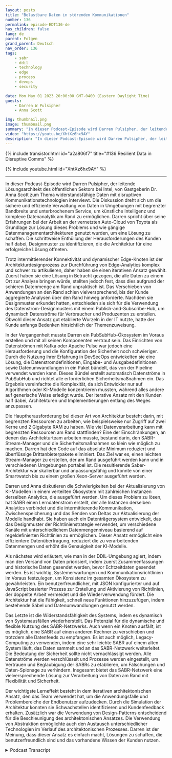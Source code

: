```yaml
---
layout: posts
title: "Belastbare Daten in störenden Kommunikationen"
number: 136
permalink: episode-EDT136-de
has_children: false
lang: de
parent: Folgen
grand_parent: Deutsch
nav_order: 136
tags:
    - sabr
    - ddil
    - technology
    - edge
    - process
    - devops
    - security

date: Mon May 01 2023 20:00:00 GMT-0400 (Eastern Daylight Time)
guests:
    - Darren W Pulsipher
    - Anna Scott

img: thumbnail.png
image: thumbnail.png
summary: "In dieser Podcast-Episode wird Darren Pulsipher, der leitende Lösungsarchitekt von Intel für den öffentlichen Sektor, von Gastgeberin Dr. Anna Scott zum Thema widerstandsfähige Daten mit störenden Kommunikationstechnologien interviewt."
video: "https://youtu.be/XhtXz6hx9AY"
description: "In dieser Podcast-Episode wird Darren Pulsipher, der leitende Lösungsarchitekt von Intel für den öffentlichen Sektor, von Gastgeberin Dr. Anna Scott zum Thema widerstandsfähige Daten mit störenden Kommunikationstechnologien interviewt."
---
```


<div>
{% include transistor.html id="a2a806f7" title="#136 Resilient Data in Disruptive Comms" %}

{% include youtube.html id="XhtXz6hx9AY" %}
</div>

---

In dieser Podcast-Episode wird Darren Pulsipher, der leitende Lösungsarchitekt des öffentlichen Sektors bei Intel, von Gastgeberin Dr. Anna Scott zum Thema widerstandsfähige Daten mit disruptiven Kommunikationstechnologien interviewt. Die Diskussion dreht sich um die sichere und effiziente Verwaltung von Daten in Umgebungen mit begrenzter Bandbreite und unterbrochenem Service, um künstliche Intelligenz und komplexe Datenanalytik am Rand zu ermöglichen. Darren spricht über seine Erfahrungen bei der Arbeit an der vernetzten Auto-Cloud von Toyota als Grundlage zur Lösung dieses Problems und wie gängige Datenmanagementarchitekturen genutzt wurden, um eine Lösung zu schaffen. Die schrittweise Enthüllung der Herausforderungen des Kunden half dabei, Designmuster zu identifizieren, die die Architektur für eine erfolgreiche Lösung öffneten.

Trotz intermittierender Konnektivität und dynamischer Edge-Knoten ist der Architekturdesignprozess zur Durchführung von Edge-Analytics komplex und schwer zu artikulieren, daher haben sie einen iterativen Ansatz gewählt. Zuerst haben sie eine Lösung in Betracht gezogen, die alle Daten zu einem Ort zur Analyse bringen würde, stellten jedoch fest, dass dies aufgrund der schieren Datenmenge am Rand unpraktisch ist. Das Verschieben von Anwendungen an den Rand schien vielversprechend, bis der Kunde aggregierte Analysen über den Rand hinweg anforderte. Nachdem sie Designmuster erkundet hatten, entschieden sie sich für die Verwendung des Datenstrom-Designmusters mit einem Publish-and-Subscribe-Hub, um dynamisch Datenströme für Verbraucher und Produzenten zu erstellen. Obwohl dieser Ansatz gut etablierte Wurzeln in der IT nutzte, hatte der Kunde anfangs Bedenken hinsichtlich der Themenzuweisung.

In der Vergangenheit musste Darren ein PubSubHub-Ökosystem im Voraus erstellen und mit all seinen Komponenten vertraut sein. Das Einrichten von Datenströmen mit Kafka oder Apache Pulse war jedoch eine Herausforderung und die Konfiguration der Sicherheit noch schwieriger. Durch die Nutzung ihrer Erfahrung in DevSecOps entwickelten sie eine Lösung, die Datenstromdefinitionen, Eingabe- und Ausgabedefinitionen sowie Datenumwandlungen in ein Paket bündelt, das von der Pipeline verwendet werden kann. Dieses Bündel erstellt automatisch Datenströme in PubSubHub und richtet alle erforderlichen Sicherheitsmaßnahmen ein. Das Ergebnis vereinfachte die Komplexität, da sich Entwickler nur auf Algorithmen oder KI-Modelle konzentrieren mussten, während alles andere auf generische Weise erledigt wurde. Der iterative Ansatz mit den Kunden half dabei, Architekturen und Implementierungen entlang des Weges anzupassen.

Die Hauptherausforderung bei dieser Art von Architektur besteht darin, mit begrenzten Ressourcen zu arbeiten, wie beispielsweise nur Zugriff auf zwei Kerne und 2 Gigabyte RAM zu haben. Wie viel Datenverarbeitung kann mit begrenzten Ressourcen am Rand stattfinden? Eine der Einschränkungen, an denen das Architekturteam arbeiten musste, bestand darin, den SABR-Stream-Manager und die Sicherheitsmaßnahmen so klein wie möglich zu machen. Darren hat den Code auf das absolute Minimum reduziert und überflüssige Drittanbieterpakete eliminiert. Das Ziel war es, einen leichten Stream-Manager zu erstellen, der am Rand ausgeführt werden kann und in verschiedenen Umgebungen portabel ist. Die resultierende Saber-Architektur war skalierbar und anpassungsfähig und konnte von einer Smartwatch bis zu einem großen Xeon-Server ausgeführt werden.

Darren und Anna diskutieren die Schwierigkeiten bei der Aktualisierung von KI-Modellen in einem verteilten Ökosystem mit zahlreichen Instanzen derselben Analytics, die ausgeführt werden. Um dieses Problem zu lösen, hat SABR einen Lerndatenstrom erstellt, der alle Instanzen derselben Analytics verbindet und die intermittierende Kommunikation, Zwischenspeicherung und das Senden von Deltas zur Aktualisierung der Modelle handhabt. Sie haben auch ein Datenträgersystem entwickelt, das das Designmuster der Richtlinienstrategie verwendet, um verschiedene Kanäle mit unterschiedlichem Datenmengenniveau basierend auf regeldefinierten Richtlinien zu ermöglichen. Dieser Ansatz ermöglicht eine effizientere Datenübertragung, reduziert die zu verarbeitenden Datenmengen und erhöht die Genauigkeit der KI-Modelle.

Als nächstes wird erläutert, wie man in der DDIL-Umgebung agiert, indem man den Versand von Daten priorisiert, indem zuerst Zusammenfassungen und historische Daten gesendet werden, bevor Echtzeitdaten gesendet werden. Es ist wichtig, Systemerwartungen und Kommunikationsrichtlinien im Voraus festzulegen, um Konsistenz im gesamten Ökosystem zu gewährleisten. Ein benutzerfreundlicher, mit JSON konfigurierter und auf JavaScript basierter Prozess zur Erstellung und Aktivierung von Richtlinien, der doppelte Arbeit vermeidet und die Wiederverwendung fördert. Die Architektur hat die Fähigkeit, schnell neue Funktionen hinzuzufügen, indem bestehende Säbel und Datenumwandlungen genutzt werden.

Das Letzte ist die Widerstandsfähigkeit des Systems, indem es dynamisch von Systemausfällen wiederherstellt. Das Potenzial für die dynamische und flexible Nutzung des SABR-Netzwerks. Auch wenn ein Knoten ausfällt, ist es möglich, eine SABR auf einen anderen Rechner zu verschieben und trotzdem alle Datenfeeds zu empfangen. Es ist auch möglich, Legacy-Computing zu verwenden, indem eine sehr leichte SABR auf einem alten System läuft, das Daten sammelt und an das SABR-Netzwerk weiterleitet. Die Bedeutung der Sicherheit sollte nicht vernachlässigt werden. Alle Datenströme werden verschlüsselt und Prozesse werden eingestellt, um Vertrauen und Beglaubigung der SABRs zu etablieren, um Fälschungen und Daten-Spionage zu verhindern. Insgesamt bietet das SABR-Netzwerk eine vielversprechende Lösung zur Verarbeitung von Daten am Rand mit Flexibilität und Sicherheit.

Der wichtigste Lerneffekt besteht in dem iterativen architektonischen Ansatz, den das Team verwendet hat, um die Anwendungsfälle und Problembereiche der Endbenutzer aufzudecken. Durch die Simulation der Architektur konnten sie Schwachstellen identifizieren und Kundenfeedback erhalten. Zusätzlich war die Verwendung von Design-Patterns entscheidend für die Beschleunigung des architektonischen Ansatzes. Die Verwendung von Abstraktion ermöglichte auch den Austausch unterschiedlicher Technologien im Verlauf des architektonischen Prozesses. Darren ist der Meinung, dass dieser Ansatz es einfach macht, Lösungen zu schaffen, die benutzerfreundlich sind und das vorhandene Wissen der Kunden nutzen.



<details>
<summary> Podcast Transcript </summary>

<p></p>

</details>

